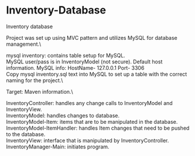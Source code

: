 # Inventory-Database
Inventory database

Project was set up using MVC pattern and utilizes MySQL for database management.\

mysql inventory: contains table setup for MySQL.\
MySQL user/pass is in InventoryModel (not secure). Default host information.
MySQL info: HostName- 127.0.0.1 Port- 3306\
Copy mysql inventory.sql text into MySQL to set up a table with the correct naming for the project.\

Target: Maven information.\

InventoryController: handles any change calls to InventoryModel and InventoryView.\
InventoryModel: handles changes to database.\
InventoryModel-Item: items that are to be manipulated in the database.\
InventoryModel-ItemHandler: handles Item changes that need to be pushed to the database.\
InventoryView: interface that is manipulated by InventoryController.\
InventoryManager-Main: initiates program.
